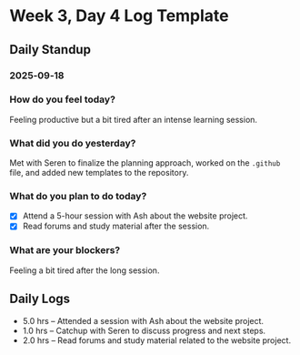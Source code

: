 # Week 3, Day 4 Log Template

## Daily Standup

### 2025‑09‑18

### How do you feel today?

Feeling productive but a bit tired after an intense learning session.

### What did you do yesterday?

Met with Seren to finalize the planning approach, worked on the `.github` file, and added new templates to the repository.

### What do you plan to do today?

-   [x] Attend a 5-hour session with Ash about the website project.
-   [x] Read forums and study material after the session.

### What are your blockers?

Feeling a bit tired after the long session.

## Daily Logs

-   5.0 hrs – Attended a session with Ash about the website project.
-   1.0 hrs – Catchup with Seren to discuss progress and next steps.
-   2.0 hrs – Read forums and study material related to the website project.

